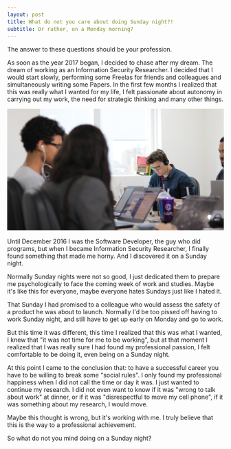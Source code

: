 ```yaml
---
layout: post
title: What do not you care about doing Sunday night?!
subtitle: Or rather, on a Monday morning?
---
```


The answer to these questions should be your profession.

As soon as the year 2017 began, I decided to chase after my dream. The dream of working as an Information Security Researcher. I decided that I would start slowly, performing some Freelas for friends and colleagues and simultaneously writing some Papers. In the first few months I realized that this was really what I wanted for my life, I felt passionate about autonomy in carrying out my work, the need for strategic thinking and many other things.

![Image](/images/posts/code.jpeg)

Until December 2016 I was the Software Developer, the guy who did programs, but when I became Information Security Researcher, I finally found something that made me horny. And I discovered it on a Sunday night.

Normally Sunday nights were not so good, I just dedicated them to prepare me psychologically to face the coming week of work and studies. Maybe it's like this for everyone, maybe everyone hates Sundays just like I hated it.

That Sunday I had promised to a colleague who would assess the safety of a product he was about to launch. Normally I'd be too pissed off having to work Sunday night, and still have to get up early on Monday and go to work.

But this time it was different, this time I realized that this was what I wanted, I knew that "it was not time for me to be working", but at that moment I realized that I was really sure I had found my professional passion, I felt comfortable to be doing it, even being on a Sunday night.

At this point I came to the conclusion that: to have a successful career you have to be willing to break some "social rules". I only found my professional happiness when I did not call the time or day it was. I just wanted to continue my research. I did not even want to know if it was "wrong to talk about work" at dinner, or if it was "disrespectful to move my cell phone", if it was something about my research, I would move.

Maybe this thought is wrong, but it's working with me. I truly believe that this is the way to a professional achievement.

So what do not you mind doing on a Sunday night?
